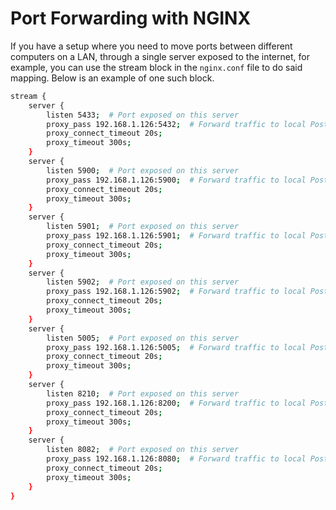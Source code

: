 # Port Forwarding with NGINX

If you have a setup where you need to move ports between different computers on a LAN, through a single server exposed to the internet, for example, you can use the stream block in the `nginx.conf` file to do said mapping. Below is an example of one such block. 

```bash
stream {
    server {
        listen 5433;  # Port exposed on this server
        proxy_pass 192.168.1.126:5432;  # Forward traffic to local PostgreSQL
        proxy_connect_timeout 20s;
        proxy_timeout 300s;
    }
    server {
        listen 5900;  # Port exposed on this server
        proxy_pass 192.168.1.126:5900;  # Forward traffic to local PostgreSQL
        proxy_connect_timeout 20s;
        proxy_timeout 300s;
    }
    server {
        listen 5901;  # Port exposed on this server
        proxy_pass 192.168.1.126:5901;  # Forward traffic to local PostgreSQL
        proxy_connect_timeout 20s;
        proxy_timeout 300s;
    }
    server {
        listen 5902;  # Port exposed on this server
        proxy_pass 192.168.1.126:5902;  # Forward traffic to local PostgreSQL
        proxy_connect_timeout 20s;
        proxy_timeout 300s;
    }
    server {
        listen 5005;  # Port exposed on this server
        proxy_pass 192.168.1.126:5005;  # Forward traffic to local PostgreSQL
        proxy_connect_timeout 20s;
        proxy_timeout 300s;
    }
    server {
        listen 8210;  # Port exposed on this server
        proxy_pass 192.168.1.126:8200;  # Forward traffic to local PostgreSQL
        proxy_connect_timeout 20s;
        proxy_timeout 300s;
    }
    server {
        listen 8082;  # Port exposed on this server
        proxy_pass 192.168.1.126:8080;  # Forward traffic to local PostgreSQL
        proxy_connect_timeout 20s;
        proxy_timeout 300s;
    }
}
```
